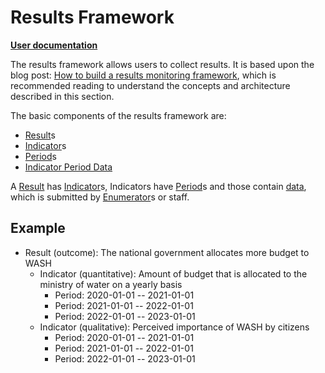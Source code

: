 # Results Framework

**[User documentation]**

The results framework allows users to collect results.
It is based upon the blog post: [How to build a results monitoring framework],
 which is recommended reading to understand the concepts and architecture described in this section.

The basic components of the results framework are:

 - [Result]s
 - [Indicator]s
 - [Period]s
 - [Indicator Period Data]

A [Result] has [Indicator]s, Indicators have [Period]s and those contain [data][Indicator Period Data],
 which is submitted by [Enumerator]s or staff.

## Example

- Result (outcome): The national government allocates more budget to WASH
  * Indicator (quantitative): Amount of budget that is allocated to the ministry of water on a yearly basis
    - Period: 2020-01-01 -- 2021-01-01
    - Period: 2021-01-01 -- 2022-01-01
    - Period: 2022-01-01 -- 2023-01-01
  * Indicator (qualitative): Perceived importance of WASH by citizens
    - Period: 2020-01-01 -- 2021-01-01
    - Period: 2021-01-01 -- 2022-01-01
    - Period: 2022-01-01 -- 2023-01-01

[How to build a results monitoring framework]: https://datajourney.akvo.org/blog/how-to-design-a-results-monitoring-framework
[Enumerator]: ../enumerator.md
[Indicator]: indicator.md
[Indicator Period Data]: indicator_period_data.md
[Period]: period.md
[Result]: result.md
[User documentation]: https://kb.akvo.org/rsr/results_framework/

